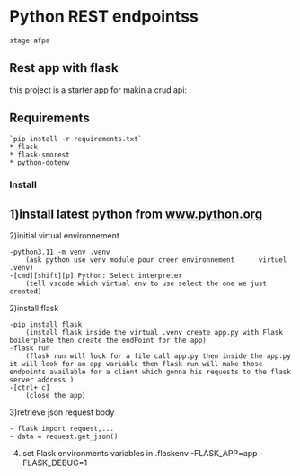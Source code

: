 # Python REST endpointss
    stage afpa
## Rest app with flask

this project is a starter app for makin a crud api:
## Requirements
    `pip install -r requirements.txt`
    * flask
    * flask-smorest
    * python-dotenv
### Install  
1)install latest python from www.python.org
---
2)initial virtual environnement

    -python3.11 -m venv .venv
        (ask python use venv module pour creer environnement      virtuel .venv)
    -[cmd][shift][p] Python: Select interpreter 
        (tell vscode which virtual env to use select the one we just  created)

2)install flask

    -pip install flask
        (install flask inside the virtual .venv create app.py with Flask boilerplate then create the endPoint for the app)
    -flask run 
        (flask run will look for a file call app.py then inside the app.py it will look for an app variable then flask run will make those endpoints available for a client which gonna his requests to the flask server address )
    -[ctrl+ c]
        (close the app)

3)retrieve json request body

    - flask import request,...
    - data = request.get_json()

4) set Flask environments variables in .flaskenv
    -FLASK_APP=app
    -FLASK_DEBUG=1